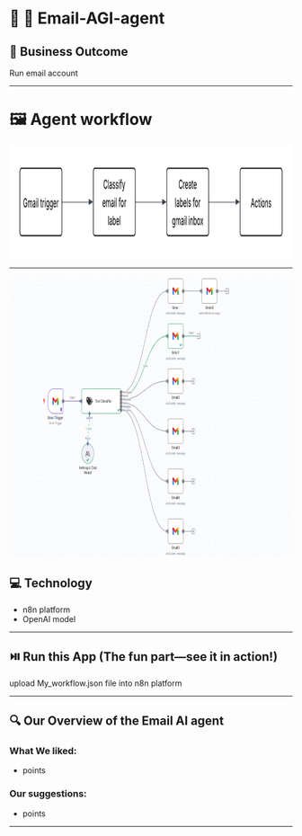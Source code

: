 # 📧 🤖 Email-AGI-agent

## 💸 Business Outcome

Run email account

--- 
# 🖼️ Agent workflow
<img src="https://github.com/KingJohn12/Email-AGI-agent/blob/main/image/Workflow.png" height=200 width=800>
<hr>
<img src="https://github.com/KingJohn12/Email-AGI-agent/blob/main/image/email_workflow.png" height=500 width=800>

## 💻 Technology

- n8n platform
- OpenAI model

--- 

## ⏯️ Run this App (The fun part—see it in action!)

upload My_workflow.json file into n8n platform

--- 

## 🔍 Our Overview of the Email AI agent

### What We liked:

- points

### Our suggestions:

- points

--- 

